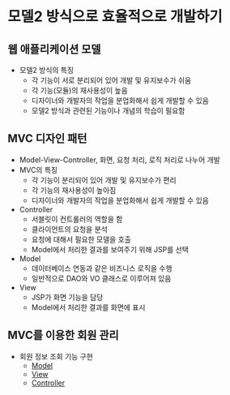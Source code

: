 # 모델2 방식으로 효율적으로 개발하기

## 웹 애플리케이션 모델

- 모델2 방식의 특징
  - 각 기능이 서로 분리되어 있어 개발 및 유지보수가 쉬움
  - 각 기능(모듈)의 재사용성이 높음
  - 디자이너와 개발자의 작업을 분업화해서 쉽게 개발할 수 있음
  - 모델2 방식과 관련된 기능이나 개념의 학습이 필요함

## MVC 디자인 패턴

- Model-View-Controller, 화면, 요청 처리, 로직 처리로 나누어 개발
- MVC의 특징
  - 각 기능이 분리되어 있어 개발 및 유지보수가 편리
  - 각 기능의 재사용성이 높아짐
  - 디자이너와 개발자의 작업을 분업화해서 쉽게 개발할 수 있음
- Controller
  - 서블릿이 컨트롤러의 역할을 함
  - 클라이언트의 요청을 분석
  - 요청에 대해서 필요한 모델을 호출
  - Model에서 처리한 결과를 보여주기 위해 JSP를 선택
- Model
  - 데이터베이스 연동과 같은 비즈니스 로직을 수행
  - 일반적으로 DAO와 VO 클래스로 이루어져 있음
- View
  - JSP가 화면 기능을 담당
  - Model에서 처리한 결과를 화면에 표시

## MVC를 이용한 회원 관리

- 회원 정보 조회 기능 구현
  - [Model](chapter17/pro17/src/sec01/ex01/MemberDAO.java)
  - [View](chapter17/pro17/web/test01/listMembers.jsp)
  - [Controller](chapter17/pro17/src/sec01/ex01/MemberController.java)
